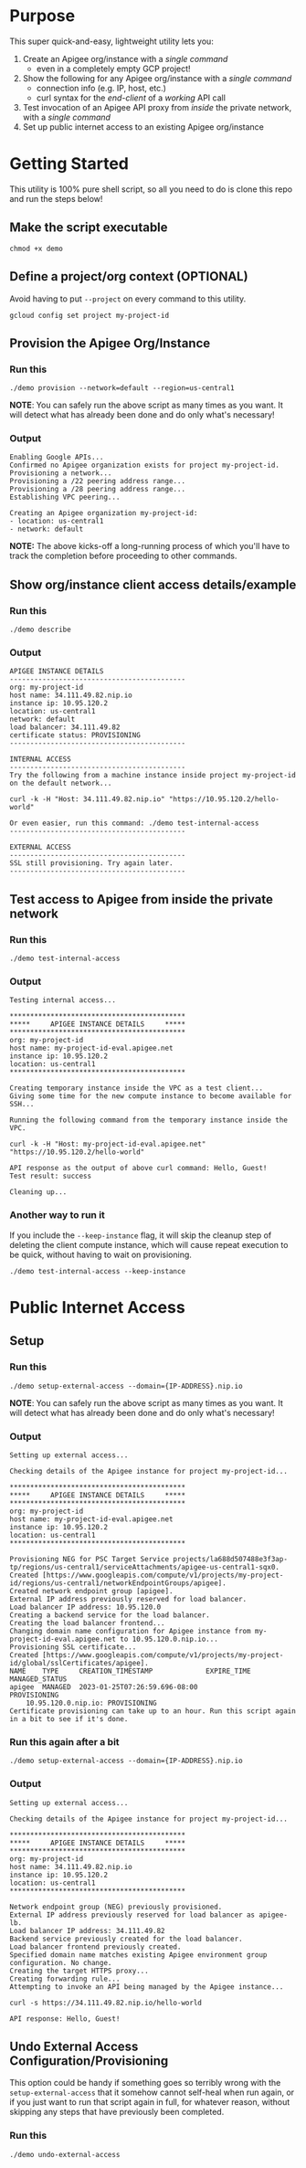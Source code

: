 # Purpose
This super quick-and-easy, lightweight utility lets you:
1. Create an Apigee org/instance with a *single command*
   * even in a completely empty GCP project! 
2. Show the following for any Apigee org/instance with a *single command*
   * connection info (e.g. IP, host, etc.)
   * curl syntax for the *end-client* of a *working* API call 
3. Test invocation of an Apigee API proxy from *inside* the private network, with a *single command*
4. Set up public internet access to an existing Apigee org/instance 

# Getting Started

This utility is 100% pure shell script, so all you need to do is clone this repo and run the steps below! 

## Make the script executable
```
chmod +x demo
```
## Define a project/org context (OPTIONAL)
Avoid having to put `--project` on every command to this utility.
```
gcloud config set project my-project-id
```

## Provision the Apigee Org/Instance
### Run this
```
./demo provision --network=default --region=us-central1
```
**NOTE**: You can safely run the above script as many times as you want. It will detect what has already been done and do only what's necessary! 
### Output
```
Enabling Google APIs...
Confirmed no Apigee organization exists for project my-project-id.
Provisioning a network...
Provisioning a /22 peering address range...
Provisioning a /28 peering address range...
Establishing VPC peering...

Creating an Apigee organization my-project-id:
- location: us-central1
- network: default
```

**NOTE:** The above kicks-off a long-running process of which you'll have to track the completion before proceeding to other commands.

## Show org/instance client access details/example
### Run this
```
./demo describe
```
### Output
```
APIGEE INSTANCE DETAILS
-------------------------------------------
org: my-project-id
host name: 34.111.49.82.nip.io
instance ip: 10.95.120.2
location: us-central1
network: default
load balancer: 34.111.49.82
certificate status: PROVISIONING
-------------------------------------------

INTERNAL ACCESS
-------------------------------------------
Try the following from a machine instance inside project my-project-id on the default network...

curl -k -H "Host: 34.111.49.82.nip.io" "https://10.95.120.2/hello-world"

Or even easier, run this command: ./demo test-internal-access
-------------------------------------------

EXTERNAL ACCESS
-------------------------------------------
SSL still provisioning. Try again later.
-------------------------------------------
```

## Test access to Apigee from inside the private network
### Run this
```
./demo test-internal-access
```
### Output
```
Testing internal access...

*******************************************
*****     APIGEE INSTANCE DETAILS     *****
*******************************************
org: my-project-id
host name: my-project-id-eval.apigee.net
instance ip: 10.95.120.2
location: us-central1
*******************************************

Creating temporary instance inside the VPC as a test client...
Giving some time for the new compute instance to become available for SSH...

Running the following command from the temporary instance inside the VPC.

curl -k -H "Host: my-project-id-eval.apigee.net" "https://10.95.120.2/hello-world"

API response as the output of above curl command: Hello, Guest!
Test result: success

Cleaning up...
```
### Another way to run it
If you include the `--keep-instance` flag, it will skip the cleanup step of deleting the client compute instance,
which will cause repeat execution to be quick, without having to wait on provisioning.
```
./demo test-internal-access --keep-instance
```
# Public Internet Access
## Setup
### Run this
```
./demo setup-external-access --domain={IP-ADDRESS}.nip.io
```
**NOTE**: You can safely run the above script as many times as you want. It will detect what has already been done and do only what's necessary! 
### Output
```
Setting up external access...

Checking details of the Apigee instance for project my-project-id...

*******************************************
*****     APIGEE INSTANCE DETAILS     *****
*******************************************
org: my-project-id
host name: my-project-id-eval.apigee.net
instance ip: 10.95.120.2
location: us-central1
*******************************************

Provisioning NEG for PSC Target Service projects/la688d507488e3f3ap-tp/regions/us-central1/serviceAttachments/apigee-us-central1-sqx0.
Created [https://www.googleapis.com/compute/v1/projects/my-project-id/regions/us-central1/networkEndpointGroups/apigee].
Created network endpoint group [apigee].
External IP address previously reserved for load balancer.
Load balancer IP address: 10.95.120.0
Creating a backend service for the load balancer.
Creating the load balancer frontend...
Changing domain name configuration for Apigee instance from my-project-id-eval.apigee.net to 10.95.120.0.nip.io...
Provisioning SSL certificate...
Created [https://www.googleapis.com/compute/v1/projects/my-project-id/global/sslCertificates/apigee].
NAME    TYPE     CREATION_TIMESTAMP             EXPIRE_TIME  MANAGED_STATUS
apigee  MANAGED  2023-01-25T07:26:59.696-08:00               PROVISIONING
    10.95.120.0.nip.io: PROVISIONING
Certificate provisioning can take up to an hour. Run this script again in a bit to see if it's done.
```
### Run this again after a bit
```
./demo setup-external-access --domain={IP-ADDRESS}.nip.io
```
### Output
```
Setting up external access...

Checking details of the Apigee instance for project my-project-id...

*******************************************
*****     APIGEE INSTANCE DETAILS     *****
*******************************************
org: my-project-id
host name: 34.111.49.82.nip.io
instance ip: 10.95.120.2
location: us-central1
*******************************************

Network endpoint group (NEG) previously provisioned.
External IP address previously reserved for load balancer as apigee-lb.
Load balancer IP address: 34.111.49.82
Backend service previously created for the load balancer.
Load balancer frontend previously created.
Specified domain name matches existing Apigee environment group configuration. No change.
Creating the target HTTPS proxy...
Creating forwarding rule...
Attempting to invoke an API being managed by the Apigee instance...

curl -s https://34.111.49.82.nip.io/hello-world

API response: Hello, Guest!
```
## Undo External Access Configuration/Provisioning
This option could be handy if something goes so terribly wrong with the `setup-external-access` that it somehow cannot self-heal when run again, or if you just want to run that script again in full, for whatever reason, without skipping any steps that have previously been completed.
### Run this
```
./demo undo-external-access
```